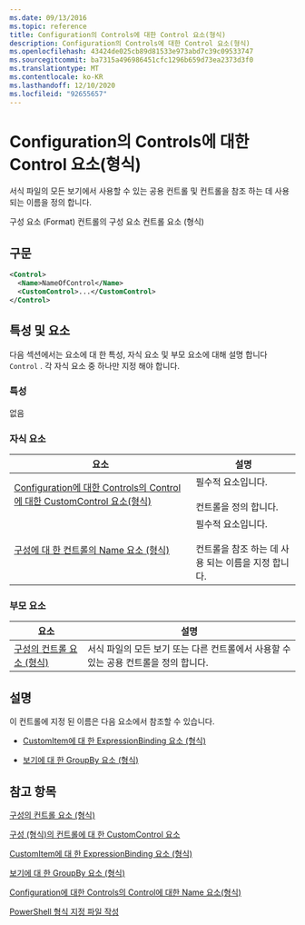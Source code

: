 ```yaml
---
ms.date: 09/13/2016
ms.topic: reference
title: Configuration의 Controls에 대한 Control 요소(형식)
description: Configuration의 Controls에 대한 Control 요소(형식)
ms.openlocfilehash: 43424de025cb89d81533e973abd7c39c09533747
ms.sourcegitcommit: ba7315a496986451cfc1296b659d73ea2373d3f0
ms.translationtype: MT
ms.contentlocale: ko-KR
ms.lasthandoff: 12/10/2020
ms.locfileid: "92655657"
---
```

# <a name="control-element-for-controls-for-configuration-format"></a>Configuration의 Controls에 대한 Control 요소(형식)

서식 파일의 모든 보기에서 사용할 수 있는 공용 컨트롤 및 컨트롤을 참조 하는 데 사용 되는 이름을 정의 합니다.

구성 요소 (Format) 컨트롤의 구성 요소 컨트롤 요소 (형식)

## <a name="syntax"></a>구문

```xml
<Control>
  <Name>NameOfControl</Name>
  <CustomControl>...</CustomControl>
</Control>
```

## <a name="attributes-and-elements"></a>특성 및 요소

다음 섹션에서는 요소에 대 한 특성, 자식 요소 및 부모 요소에 대해 설명 합니다 `Control` . 각 자식 요소 중 하나만 지정 해야 합니다.

### <a name="attributes"></a>특성

없음

### <a name="child-elements"></a>자식 요소

|요소|설명|
|-------------|-----------------|
|[Configuration에 대한 Controls의 Control에 대한 CustomControl 요소(형식)](./customcontrol-element-for-control-for-controls-for-configuration-format.md)|필수적 요소입니다.<br /><br /> 컨트롤을 정의 합니다.|
|[구성에 대 한 컨트롤의 Name 요소 (형식)](./name-element-for-control-for-controls-for-configuration-format.md)|필수적 요소입니다.<br /><br /> 컨트롤을 참조 하는 데 사용 되는 이름을 지정 합니다.|

### <a name="parent-elements"></a>부모 요소

|요소|설명|
|-------------|-----------------|
|[구성의 컨트롤 요소 (형식)](./controls-element-for-configuration-format.md)|서식 파일의 모든 보기 또는 다른 컨트롤에서 사용할 수 있는 공용 컨트롤을 정의 합니다.|

## <a name="remarks"></a>설명

이 컨트롤에 지정 된 이름은 다음 요소에서 참조할 수 있습니다.

- [CustomItem에 대 한 ExpressionBinding 요소 (형식)](./expressionbinding-element-for-customitem-for-controls-for-configuration-format.md)

- [보기에 대 한 GroupBy 요소 (형식)](./groupby-element-for-view-format.md)

## <a name="see-also"></a>참고 항목

[구성의 컨트롤 요소 (형식)](./controls-element-for-configuration-format.md)

[구성 (형식)의 컨트롤에 대 한 CustomControl 요소](./customcontrol-element-for-control-for-controls-for-configuration-format.md)

[CustomItem에 대 한 ExpressionBinding 요소 (형식)](./expressionbinding-element-for-customitem-for-controls-for-configuration-format.md)

[보기에 대 한 GroupBy 요소 (형식)](./groupby-element-for-view-format.md)

[Configuration에 대한 Controls의 Control에 대한 Name 요소(형식)](./name-element-for-control-for-controls-for-configuration-format.md)

[PowerShell 형식 지정 파일 작성](./writing-a-powershell-formatting-file.md)
